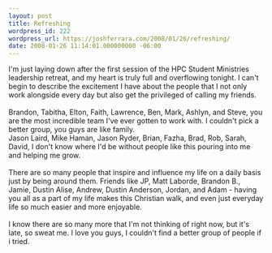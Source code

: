 ```yaml
---
layout: post
title: Refreshing
wordpress_id: 222
wordpress_url: https://joshferrara.com/2008/01/26/refreshing/
date: 2008-01-26 11:14:01.000000000 -06:00
---
```

I'm just laying down after the first session of the HPC Student Ministries leadership retreat, and my heart is truly full and overflowing tonight. I can't begin to describe the excitement I have about the people that I not only work alongside every day but also get the privileged of calling my friends.<br /><br />Brandon, Tabitha, Elton, Faith, Lawrence, Ben, Mark, Ashlyn, and Steve, you are the most incredible team I've ever gotten to work with. I couldn't pick a better group, you guys are like family.<br />Jason Laird, Mike Haman, Jason Ryder, Brian, Fazha, Brad, Rob, Sarah, David, I don't know where I'd be without people like this pouring into me and helping me grow.<br /><br />There are so many people that inspire and influence my life on a daily basis just by being around them. Friends like JP, Matt Laborde, Brandon B., Jamie, Dustin Alise, Andrew, Dustin Anderson, Jordan, and Adam - having you all as a part of my life makes this Christian walk, and even just everyday life so much easier and more enjoyable.<br /><br />I know there are so many more that I'm not thinking of right now, but it's late, so sweat me. I love you guys, I couldn't find a better group of people if i tried.
